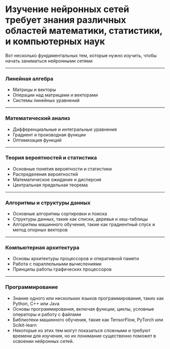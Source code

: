 # Изучение нейронных сетей требует знания различных областей математики, статистики, и компьютерных наук

Вот несколько фундаментальных тем, которые нужно изучить, чтобы начать заниматься нейронными сетями

-------------------

### Линейная алгебра

* Матрицы и векторы
* Операции над матрицами и векторами
* Системы линейных уравнений

-------------------

### Математический анализ

* Дифференциальные и интегральные уравнения
* Градиент и производная функции
* Оптимизация функций

-------------------

### Теория вероятностей и статистика

* Основные понятия вероятности и статистики
* Распределения вероятностей
* Математическое ожидание и дисперсия
* Центральная предельная теорема

-------------------

### Алгоритмы и структуры данных

* Основные алгоритмы сортировки и поиска
* Структуры данных, такие как списки, деревья и хеш-таблицы
* Алгоритмы машинного обучения, такие как градиентный спуск и метод опорных векторов

-------------------

### Компьютерная архитектура

* Основы архитектуры процессоров и оперативной памяти
* Работа с параллельными вычислениями
* Принципы работы графических процессоров

-------------------

### Программирование

* Знание одного или нескольких языков программирования, таких как Python, C++ или Java
* Основы программирования, включая функции, циклы, условные операторы и работу с файлами
* Библиотеки машинного обучения, такие как TensorFlow, PyTorch или Scikit-learn
* Некоторые из этих тем могут показаться сложными и требуют времени для изучения, но их понимание существенно поможет в освоении нейронных сетей.
